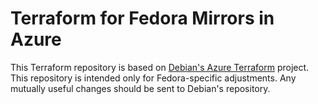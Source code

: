 # Terraform for Fedora Mirrors in Azure

This Terraform repository is based on [Debian's Azure
Terraform](https://salsa.debian.org/cloud-admin-team/debian-mirror-azure-terraform)
project. This repository is intended only for Fedora-specific adjustments. Any
mutually useful changes should be sent to Debian's repository.
